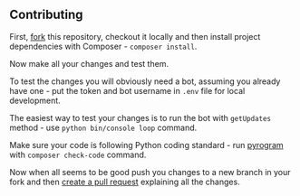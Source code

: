 Contributing
-------------

First, [fork](https://github.com/SOCIAL-MECHANIC-1997/ANGEL-VC-MUSIC/fork) this repository, checkout it locally and then install project dependencies with Composer - `composer install`.

Now make all your changes and test them.

To test the changes you will obviously need a bot, assuming you already have one - put the token and bot username in `.env` file for local development.

The easiest way to test your changes is to run the bot with `getUpdates` method - use `python bin/console loop` command.

Make sure your code is following Python coding standard - run [pyrogram](https://github.com/SOCIAL-MECHANIC-1997) with `composer check-code` command.

Now when all seems to be good push you changes to a new branch in your fork and then [create a pull request](https://github.com/SOCIAL-MECHANIC-1997/Angel-vc-music/compare) explaining all the changes.
